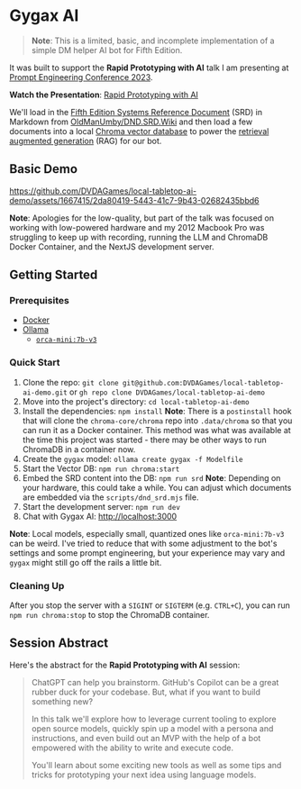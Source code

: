 # Gygax AI

> **Note**: This is a limited, basic, and incomplete implementation of a simple DM helper AI bot for Fifth Edition.

It was built to support the **Rapid Prototyping with AI** talk I am presenting at [Prompt Engineering Conference 2023](https://promptengineering.rocks/).

**Watch the Presentation**: [Rapid Prototyping with AI](https://youtu.be/hC-28WmlZRk)

We'll load in the [Fifth Edition Systems Reference Document](https://dnd.wizards.com/resources/systems-reference-document) (SRD) in Markdown from [OldManUmby/DND.SRD.Wiki](https://github.com/OldManUmby/DND.SRD.Wiki) and then load a few documents into a local [Chroma vector database](https://docs.trychroma.com/) to power the [retrieval augmented generation](https://www.promptingguide.ai/techniques/rag) (RAG) for our bot.

## Basic Demo

https://github.com/DVDAGames/local-tabletop-ai-demo/assets/1667415/2da80419-5443-41c7-9b43-02682435bbd6

**Note**: Apologies for the low-quality, but part of the talk was focused on working with low-powered hardware and my 2012 Macbook Pro was struggling to keep up with recording, running the LLM and ChromaDB Docker Container, and the NextJS development server.

## Getting Started

### Prerequisites

- [Docker](https://www.docker.com/)
- [Ollama](https://ollama.ai/)
  - [`orca-mini:7b-v3`](https://ollama.ai/library/orca-mini:7b-v3)

### Quick Start

1. Clone the repo: `git clone git@github.com:DVDAGames/local-tabletop-ai-demo.git` or `gh repo clone DVDAGames/local-tabletop-ai-demo`
2. Move into the project's directory: `cd local-tabletop-ai-demo`
3. Install the dependencies: `npm install`
   **Note**: There is a `postinstall` hook that will clone the `chroma-core/chroma` repo into `.data/chroma` so that you can run it as a Docker container. This method was what was available at the time this project was started - there may be other ways to run ChromaDB in a container now.
4. Create the `gygax` model: `ollama create gygax -f Modelfile`
5. Start the Vector DB: `npm run chroma:start`
6. Embed the SRD content into the DB: `npm run srd`
   **Note**: Depending on your hardware, this could take a while. You can adjust which documents are embedded via the `scripts/dnd_srd.mjs` file.
7. Start the development server: `npm run dev`
8. Chat with Gygax AI: [http://localhost:3000](http://localhost:3000)

**Note**: Local models, especially small, quantized ones like `orca-mini:7b-v3` can be weird. I've tried to reduce that with some adjustment to the bot's settings and some prompt engineering, but your experience may vary and `gygax` might still go off the rails a little bit.

### Cleaning Up

After you stop the server with a `SIGINT` or `SIGTERM` (e.g. `CTRL+C`), you can run `npm run chroma:stop` to stop the ChromaDB container.

## Session Abstract

Here's the abstract for the **Rapid Prototyping with AI** session:

> ChatGPT can help you brainstorm. GitHub's Copilot can be a great rubber duck for your codebase. But, what if you want to build something new?
> 
> In this talk we'll explore how to leverage current tooling to explore open source models, quickly spin up a model with a persona and instructions, and even build out an MVP with the help of a bot empowered with the ability to write and execute code.
> 
> You'll learn about some exciting new tools as well as some tips and tricks for prototyping your next idea using language models.
